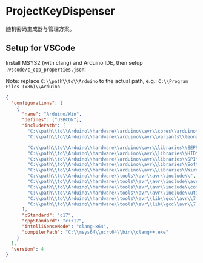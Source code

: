 # ProjectKeyDispenser

随机密码生成器与管理方案。

## Setup for VSCode

Install MSYS2 (with clang) and Arduino IDE, then setup `.vscode/c_cpp_properties.json`:

Note: replace `C:\\path\\to\\Arduino` to the actual path, e.g.:
`C:\\Program Files (x86)\\Arduino`

```json
{
  "configurations": [
    {
      "name": "Arduino/Win",
      "defines": ["USBCON"],
      "includePath": [
        "C:\\path\\to\\Arduino\\hardware\\arduino\\avr\\cores\\arduino\\",
        "C:\\path\\to\\Arduino\\hardware\\arduino\\avr\\variants\\leonardo",

        "C:\\path\\to\\Arduino\\hardware\\arduino\\avr\\libraries\\EEPROM\\",
        "C:\\path\\to\\Arduino\\hardware\\arduino\\avr\\libraries\\HID\\",
        "C:\\path\\to\\Arduino\\hardware\\arduino\\avr\\libraries\\SPI\\",
        "C:\\path\\to\\Arduino\\hardware\\arduino\\avr\\libraries\\SoftwareSerial\\",
        "C:\\path\\to\\Arduino\\hardware\\arduino\\avr\\libraries\\Wire\\",
        "C:\\path\\to\\Arduino\\hardware\\tools\\avr\\avr\\include\\",
        "C:\\path\\to\\Arduino\\hardware\\tools\\avr\\avr\\include\\avr\\",
        "C:\\path\\to\\Arduino\\hardware\\tools\\avr\\avr\\include\\compat\\",
        "C:\\path\\to\\Arduino\\hardware\\tools\\avr\\avr\\include\\util\\",
        "C:\\path\\to\\Arduino\\hardware\\tools\\avr\\lib\\gcc\\avr\\7.3.0\\include\\",
        "C:\\path\\to\\Arduino\\hardware\\tools\\avr\\lib\\gcc\\avr\\7.3.0\\include-fixed\\"
      ],
      "cStandard": "c17",
      "cppStandard": "c++17",
      "intelliSenseMode": "clang-x64",
      "compilerPath": "C:\\msys64\\ucrt64\\bin\\clang++.exe"
    }
  ],
  "version": 4
}
```
